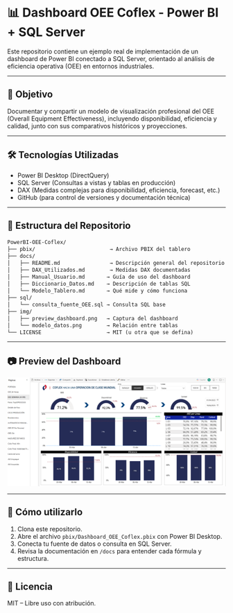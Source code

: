 # 📊 Dashboard OEE Coflex - Power BI + SQL Server

Este repositorio contiene un ejemplo real de implementación de un dashboard de Power BI conectado a SQL Server, orientado al análisis de eficiencia operativa (OEE) en entornos industriales.

---

## 📌 Objetivo

Documentar y compartir un modelo de visualización profesional del OEE (Overall Equipment Effectiveness), incluyendo disponibilidad, eficiencia y calidad, junto con sus comparativos históricos y proyecciones.

---

## 🛠️ Tecnologías Utilizadas

- Power BI Desktop (DirectQuery)
- SQL Server (Consultas a vistas y tablas en producción)
- DAX (Medidas complejas para disponibilidad, eficiencia, forecast, etc.)
- GitHub (para control de versiones y documentación técnica)

---

## 📁 Estructura del Repositorio

```plaintext
PowerBI-OEE-Coflex/
├── pbix/                        → Archivo PBIX del tablero
├── docs/
│   ├── README.md                → Descripción general del repositorio
│   ├── DAX_Utilizados.md        → Medidas DAX documentadas
│   ├── Manual_Usuario.md       → Guía de uso del dashboard
│   ├── Diccionario_Datos.md    → Descripción de tablas SQL
│   └── Modelo_Tablero.md       → Qué mide y cómo funciona
├── sql/
│   └── consulta_fuente_OEE.sql → Consulta SQL base
├── img/
│   ├── preview_dashboard.png   → Captura del dashboard
│   └── modelo_datos.png        → Relación entre tablas
└── LICENSE                     → MIT (u otra que se defina)
```

---

## 📷 Preview del Dashboard

![Preview](img/preview_dashboard.png)

---

## 📎 Cómo utilizarlo

1. Clona este repositorio.
2. Abre el archivo `pbix/Dashboard_OEE_Coflex.pbix` con Power BI Desktop.
3. Conecta tu fuente de datos o consulta en SQL Server.
4. Revisa la documentación en `/docs` para entender cada fórmula y estructura.

---

## 📄 Licencia

MIT – Libre uso con atribución.

